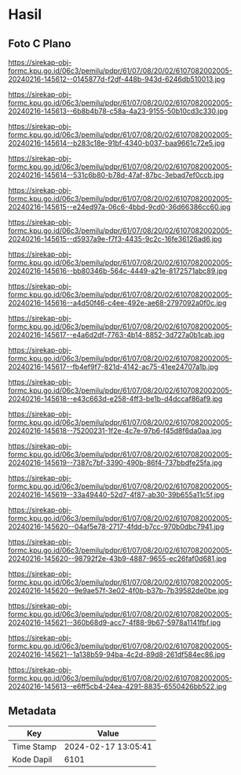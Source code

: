 # Hasil

## Foto C Plano

https://sirekap-obj-formc.kpu.go.id/06c3/pemilu/pdpr/61/07/08/20/02/6107082002005-20240216-145612--0145877d-f2df-448b-943d-6246db510013.jpg

https://sirekap-obj-formc.kpu.go.id/06c3/pemilu/pdpr/61/07/08/20/02/6107082002005-20240216-145613--6b8b4b78-c58a-4a23-9155-50b10cd3c330.jpg

https://sirekap-obj-formc.kpu.go.id/06c3/pemilu/pdpr/61/07/08/20/02/6107082002005-20240216-145614--b283c18e-91bf-4340-b037-baa9661c72e5.jpg

https://sirekap-obj-formc.kpu.go.id/06c3/pemilu/pdpr/61/07/08/20/02/6107082002005-20240216-145614--531c6b80-b78d-47af-87bc-3ebad7ef0ccb.jpg

https://sirekap-obj-formc.kpu.go.id/06c3/pemilu/pdpr/61/07/08/20/02/6107082002005-20240216-145615--e24ed97a-06c6-4bbd-9cd0-36d66386cc60.jpg

https://sirekap-obj-formc.kpu.go.id/06c3/pemilu/pdpr/61/07/08/20/02/6107082002005-20240216-145615--d5937a9e-f7f3-4435-9c2c-16fe36126ad6.jpg

https://sirekap-obj-formc.kpu.go.id/06c3/pemilu/pdpr/61/07/08/20/02/6107082002005-20240216-145616--bb80346b-564c-4449-a21e-8172571abc89.jpg

https://sirekap-obj-formc.kpu.go.id/06c3/pemilu/pdpr/61/07/08/20/02/6107082002005-20240216-145616--a4d50f46-c4ee-492e-ae68-2797092a0f0c.jpg

https://sirekap-obj-formc.kpu.go.id/06c3/pemilu/pdpr/61/07/08/20/02/6107082002005-20240216-145617--e4a6d2df-7763-4b14-8852-3d727a0b1cab.jpg

https://sirekap-obj-formc.kpu.go.id/06c3/pemilu/pdpr/61/07/08/20/02/6107082002005-20240216-145617--fb4ef9f7-821d-4142-ac75-41ee24707a1b.jpg

https://sirekap-obj-formc.kpu.go.id/06c3/pemilu/pdpr/61/07/08/20/02/6107082002005-20240216-145618--e43c663d-e258-4ff3-be1b-d4dccaf86af9.jpg

https://sirekap-obj-formc.kpu.go.id/06c3/pemilu/pdpr/61/07/08/20/02/6107082002005-20240216-145618--75200231-1f2e-4c7e-97b6-f45d8f6da0aa.jpg

https://sirekap-obj-formc.kpu.go.id/06c3/pemilu/pdpr/61/07/08/20/02/6107082002005-20240216-145619--7387c7bf-3390-490b-86f4-737bbdfe25fa.jpg

https://sirekap-obj-formc.kpu.go.id/06c3/pemilu/pdpr/61/07/08/20/02/6107082002005-20240216-145619--33a49440-52d7-4f87-ab30-39b655a11c5f.jpg

https://sirekap-obj-formc.kpu.go.id/06c3/pemilu/pdpr/61/07/08/20/02/6107082002005-20240216-145620--04af5e78-2717-4fdd-b7cc-970b0dbc7941.jpg

https://sirekap-obj-formc.kpu.go.id/06c3/pemilu/pdpr/61/07/08/20/02/6107082002005-20240216-145620--98792f2e-43b9-4887-9655-ec26faf0d681.jpg

https://sirekap-obj-formc.kpu.go.id/06c3/pemilu/pdpr/61/07/08/20/02/6107082002005-20240216-145620--9e9ae57f-3e02-4f0b-b37b-7b39582de0be.jpg

https://sirekap-obj-formc.kpu.go.id/06c3/pemilu/pdpr/61/07/08/20/02/6107082002005-20240216-145621--360b68d9-acc7-4f88-9b67-5978a1141fbf.jpg

https://sirekap-obj-formc.kpu.go.id/06c3/pemilu/pdpr/61/07/08/20/02/6107082002005-20240216-145621--1a138b59-94ba-4c2d-89d8-261df584ec86.jpg

https://sirekap-obj-formc.kpu.go.id/06c3/pemilu/pdpr/61/07/08/20/02/6107082002005-20240216-145613--e6ff5cb4-24ea-4291-8835-6550426bb522.jpg


## Metadata

| Key        | Value               |
| ---------- | ------------------- |
| Time Stamp | 2024-02-17 13:05:41 |
| Kode Dapil | 6101                |



